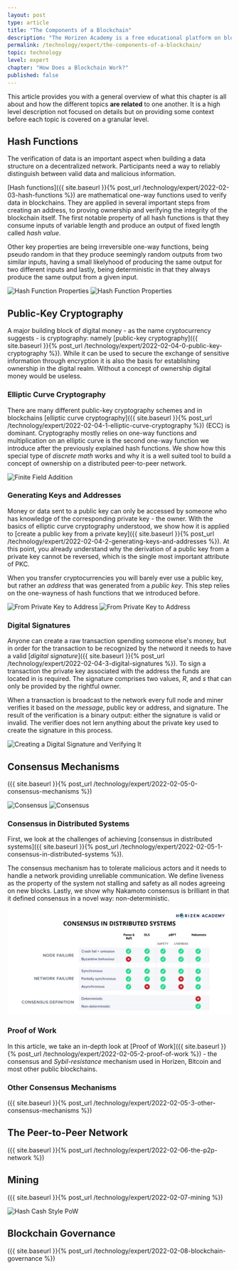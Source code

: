 ```yaml
---
layout: post
type: article
title: "The Components of a Blockchain"
description: "The Horizen Academy is a free educational platform on blockchain technology, cryptocurrency, and privacy. This chapter is is not available yet. We add content frequently, sign up for our newsletter for notifications when it's released."
permalink: /technology/expert/the-components-of-a-blockchain/
topic: technology
level: expert
chapter: "How Does a Blockchain Work?"
published: false
---
```


This article provides you with a general overview of what this chapter is all about and how the different topics **are related** to one another. It is a high level description not focused on details but on providing some context before each topic is covered on a granular level.

## Hash Functions

The verification of data is an important aspect when building a data structure on a decentralized network. Participants need a way to reliably distinguish between valid data and malicious information.

[Hash functions]({{ site.baseurl }}{% post_url /technology/expert/2022-02-03-hash-functions %}) are mathematical one-way functions used to verify data in blockchains. They are applied in several important steps from creating an address, to proving ownership and verifying the integrity of the blockchain itself. The first notable property of all hash functions is that they consume inputs of variable length and produce an output of fixed length called *hash value*.

Other key properties are being irreversible one-way functions, being pseudo random in that they produce seemingly random outputs from two similar inputs, having a small likelyhood of producing the same output for two different inputs and lastly, being deterministic in that they always produce the same output from a given input.

![Hash Function Properties](/assets/post_files/technology/expert/2.2-hash-functions/hash_function_D.jpg)
![Hash Function Properties](/assets/post_files/technology/expert/2.2-hash-functions/hash_function_M.jpg)

## Public-Key Cryptography

A major building block of digital money - as the name cryptocurrency suggests - is cryptography: namely [public-key cryptography]({{ site.baseurl }}{% post_url /technology/expert/2022-02-04-0-public-key-cryptography %}). While it can be used to secure the exchange of sensitive information through encryption it is also the basis for establishing ownership in the digital realm. Without a concept of ownership digital money would be useless.

### Elliptic Curve Cryptography

There are many different public-key cryptography schemes and in blockchains [elliptic curve cryptography]({{ site.baseurl }}{% post_url /technology/expert/2022-02-04-1-elliptic-curve-cryptography %}) (ECC) is dominant. Cryptography mostly relies on one-way functions and multiplication on an elliptic curve is the second one-way function we introduce after the previously explained hash functions. We show how this special type of *discrete math* works and why it is a well suited tool to build a concept of ownership on a distributed peer-to-peer network.

![Finite Field Addition](/assets/post_files/technology/expert/2.3.1-ecc/finite_addition.gif)

### Generating Keys and Addresses

Money or data sent to a public key can only be accessed by someone who has knowledge of the corresponding private key - the owner. With the basics of elliptic curve cryptography understood, we show how it is applied to [create a public key from a private key]({{ site.baseurl }}{% post_url /technology/expert/2022-02-04-2-generating-keys-and-addresses %}). At this point, you already understand why the derivation of a public key from a private key cannot be reversed, which is the single most important attribute of PKC.

When you transfer cryptocurrencies you will barely ever use a public key, but rather an *address* that was generated from a *public key*. This step relies on the one-wayness of hash functions that we introduced before.

![From Private Key to Address](/assets/post_files/technology/expert/2.3.2-keys-and-addresses/address-derivation-basic_D.jpg)
![From Private Key to Address](/assets/post_files/technology/expert/2.3.2-keys-and-addresses/address-derivation-basic_M.jpg)

### Digital Signatures

Anyone can create a raw transaction spending someone else's money, but in order for the transaction to be recognized by the netword it needs to have a valid [*digital signature*]({{ site.baseurl }}{% post_url /technology/expert/2022-02-04-3-digital-signatures %}). To sign a transaction the private key associated with the address the funds are located in is required. The signature comprises two values, *R*, and *s* that can only be provided by the rightful owner.

When a transaction is broadcast to the network every full node and miner verifies it based on the *message*, public key or address, and signature. The result of the verification is a binary output: either the signature is valid or invalid. The verifier does not lern anything about the private key used to create the signature in this process.

![Creating a Digital Signature and Verifying It](/assets/post_files/technology/expert/2.3.3-digital-signatures/digital-signature.png)

## Consensus Mechanisms

({{ site.baseurl }}{% post_url /technology/expert/2022-02-05-0-consensus-mechanisms %})

![Consensus](/assets/post_files/technology/advanced/consensus-mechanisms/consensus_D.jpg)
![Consensus](/assets/post_files/technology/advanced/consensus-mechanisms/consensus_M.jpg)

### Consensus in Distributed Systems

First, we look at the challenges of achieving [consensus in distributed systems]({{ site.baseurl }}{% post_url /technology/expert/2022-02-05-1-consensus-in-distributed-systems %}).

The consensus mechanism has to tolerate malicious actors and it needs to handle a network providing unreliable communication. We define liveness as the property of the system not stalling and safety as all nodes agreeing on new blocks. Lastly, we show why Nakamoto consensus is brilliant in that it defined consensus in a novel way: non-deterministic.

![Different Consensus Mechanisms in Distributed Systems](/assets/post_files/technology/expert/2.1-components-of-a-blockchain/consensus-in-distributed-systems.png)

### Proof of Work

In this article, we take an in-depth look at [Proof of Work]({{ site.baseurl }}{% post_url /technology/expert/2022-02-05-2-proof-of-work %}) - the consensus and *Sybil-resistance* mechanism used in Horizen, Bitcoin and most other public blockchains.


### Other Consensus Mechanisms
({{ site.baseurl }}{% post_url /technology/expert/2022-02-05-3-other-consensus-mechanisms %})

## The Peer-to-Peer Network
({{ site.baseurl }}{% post_url /technology/expert/2022-02-06-the-p2p-network %})


## Mining
({{ site.baseurl }}{% post_url /technology/expert/2022-02-07-mining %})


![Hash Cash Style PoW](/assets/post_files/technology/expert/2.6-mining/hash_cash_pow.jpg)


## Blockchain Governance
({{ site.baseurl }}{% post_url /technology/expert/2022-02-08-blockchain-governance %})

